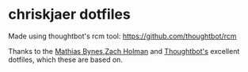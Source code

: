 # chriskjaer dotfiles

Made using thoughtbot's rcm tool:
https://github.com/thoughtbot/rcm


Thanks to the [Mathias Bynes](https://github.com/mathiasbynens/dotfiles),[Zach
Holman](https://github.com/holman/dotfiles) and [Thoughtbot's](https://github.com/thoughtbot/dotfiles) excellent dotfiles, which these are based on.
